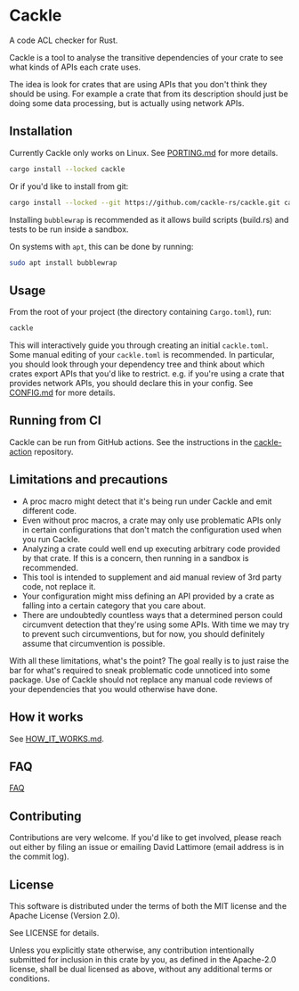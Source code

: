 # Cackle

A code ACL checker for Rust.

Cackle is a tool to analyse the transitive dependencies of your crate to see what kinds of APIs each
crate uses.

The idea is look for crates that are using APIs that you don't think they should be using. For
example a crate that from its description should just be doing some data processing, but is actually
using network APIs.

## Installation

Currently Cackle only works on Linux. See [PORTING.md](PORTING.md) for more details.

```sh
cargo install --locked cackle
```

Or if you'd like to install from git:

```sh
cargo install --locked --git https://github.com/cackle-rs/cackle.git cackle
```

Installing `bubblewrap` is recommended as it allows build scripts (build.rs) and tests to be run
inside a sandbox.

On systems with `apt`, this can be done by running:

```sh
sudo apt install bubblewrap
```

## Usage

From the root of your project (the directory containing `Cargo.toml`), run:

```sh
cackle
```

This will interactively guide you through creating an initial `cackle.toml`. Some manual editing of
your `cackle.toml` is recommended. In particular, you should look through your dependency tree and
think about which crates export APIs that you'd like to restrict. e.g. if you're using a crate that
provides network APIs, you should declare this in your config. See [CONFIG.md](CONFIG.md) for more
details.

## Running from CI

Cackle can be run from GitHub actions. See the instructions in the
[cackle-action](https://github.com/cackle-rs/cackle-action) repository.

## Limitations and precautions

* A proc macro might detect that it's being run under Cackle and emit different code.
* Even without proc macros, a crate may only use problematic APIs only in certain configurations
  that don't match the configuration used when you run Cackle.
* Analyzing a crate could well end up executing arbitrary code provided by that crate. If this is a
  concern, then running in a sandbox is recommended.
* This tool is intended to supplement and aid manual review of 3rd party code, not replace it.
* Your configuration might miss defining an API provided by a crate as falling into a certain
  category that you care about.
* There are undoubtedly countless ways that a determined person could circumvent detection that
  they're using some APIs. With time we may try to prevent such circumventions, but for now, you
  should definitely assume that circumvention is possible.

With all these limitations, what's the point? The goal really is to just raise the bar for what's
required to sneak problematic code unnoticed into some package. Use of Cackle should not replace any
manual code reviews of your dependencies that you would otherwise have done.

## How it works

See [HOW_IT_WORKS.md](HOW_IT_WORKS.md).

## FAQ

[FAQ](FAQ.md)

## Contributing

Contributions are very welcome. If you'd like to get involved, please reach out either by filing an
issue or emailing David Lattimore (email address is in the commit log).

## License

This software is distributed under the terms of both the MIT license and the Apache License (Version
2.0).

See LICENSE for details.

Unless you explicitly state otherwise, any contribution intentionally submitted for inclusion in
this crate by you, as defined in the Apache-2.0 license, shall be dual licensed as above, without
any additional terms or conditions.
